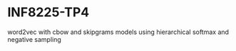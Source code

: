 # INF8225-TP4
word2vec with cbow and skipgrams models using hierarchical softmax and negative sampling
